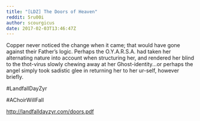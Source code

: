 ```yaml
---
title: "[LDZ] The Doors of Heaven"
reddit: 5ru00i
author: scourgicus
date: 2017-02-03T13:46:47Z
---
```


Copper never noticed the change when it came; that would have gone against their Father’s logic. Perhaps the O.Y.A.R.S.A. had taken her alternating nature into account when structuring her, and rendered her blind to the thot-virus slowly chewing away at her Ghost-identity...or perhaps the angel simply took sadistic glee in returning her to her ur-self, however briefly.

 #LandfallDayZyr
 
 #AChoirWillFall

http://landfalldayzyr.com/doors.pdf
